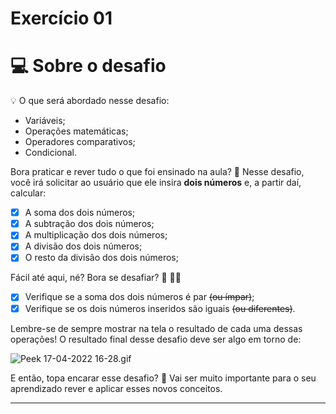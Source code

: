 # Exercício 01

# 💻 Sobre o desafio

<aside>
💡 O que será abordado nesse desafio:

- Variáveis;
- Operações matemáticas;
- Operadores comparativos;
- Condicional.

</aside>

Bora praticar e rever tudo o que foi ensinado na aula? **💜**
Nesse desafio, você irá solicitar ao usuário que ele insira **dois números** e, a partir daí, calcular:

- [x]  A soma dos dois números;
- [x]  A subtração dos dois números;
- [x]  A multiplicação dos dois números;
- [x]  A divisão dos dois números;
- [x]  O resto da divisão dos dois números;

Fácil até aqui, né? Bora se desafiar? 👀 🧑‍🚀

- [x]  Verifique se a soma dos dois números é par ~~(ou ímpar)~~;
- [x]  Verifique se os dois números inseridos são iguais ~~(ou diferentes)~~.

Lembre-se de sempre mostrar na tela o resultado de cada uma dessas operações!
O resultado final desse desafio deve ser algo em torno de:

![Peek 17-04-2022 16-28.gif](https://s3-us-west-2.amazonaws.com/secure.notion-static.com/878063cf-9875-4d87-b413-e566936b8297/Peek_17-04-2022_16-28.gif)

E então, topa encarar esse desafio? **💜**
Vai ser muito importante para o seu aprendizado rever e aplicar esses novos conceitos. 
****

